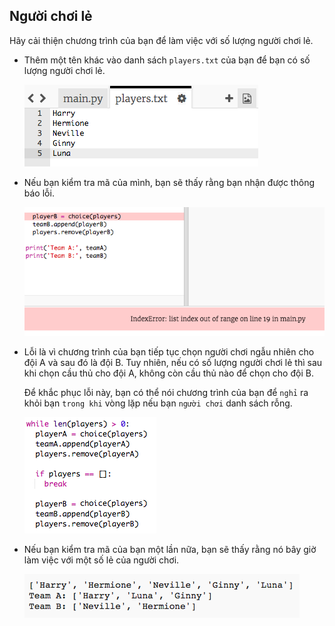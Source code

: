 ## Người chơi lẻ

Hãy cải thiện chương trình của bạn để làm việc với số lượng người chơi lẻ.

+ Thêm một tên khác vào danh sách `players.txt` của bạn để bạn có số lượng người chơi lẻ.
    
    ![ảnh chụp màn hình](images/team-luna.png)

+ Nếu bạn kiểm tra mã của mình, bạn sẽ thấy rằng bạn nhận được thông báo lỗi.
    
    ![ảnh chụp màn hình](images/team-error.png)

+ Lỗi là vì chương trình của bạn tiếp tục chọn người chơi ngẫu nhiên cho đội A và sau đó là đội B. Tuy nhiên, nếu có số lượng người chơi lẻ thì sau khi chọn cầu thủ cho đội A, không còn cầu thủ nào để chọn cho đội B.
    
    Để khắc phục lỗi này, bạn có thể nói chương trình của bạn để `nghỉ` ra khỏi bạn `trong khi` vòng lặp nếu bạn `người chơi` danh sách rỗng.
    
    ![ảnh chụp màn hình](images/team-fix.png)

+ Nếu bạn kiểm tra mã của bạn một lần nữa, bạn sẽ thấy rằng nó bây giờ làm việc với một số lẻ của người chơi.
    
    ![ảnh chụp màn hình](images/team-fix-test.png)